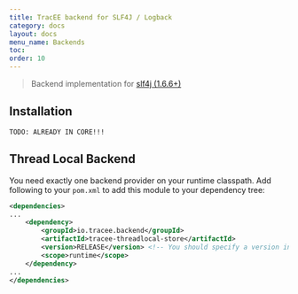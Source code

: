 ```yaml
---
title: TracEE backend for SLF4J / Logback
category: docs
layout: docs
menu_name: Backends
toc:
order: 10
---
```


> Backend implementation for [slf4j (1.6.6+)](http://www.slf4j.org/)

## Installation

`TODO: ALREADY IN CORE!!!`


## Thread Local Backend

You need exactly one backend provider on your runtime classpath. Add following to your `pom.xml` to add this module to your dependency tree: 

```xml
<dependencies>
...
	<dependency>
		<groupId>io.tracee.backend</groupId>
		<artifactId>tracee-threadlocal-store</artifactId>
		<version>RELEASE</version> <!-- You should specify a version instead -->
		<scope>runtime</scope>
	</dependency>
...
</dependencies>
```

